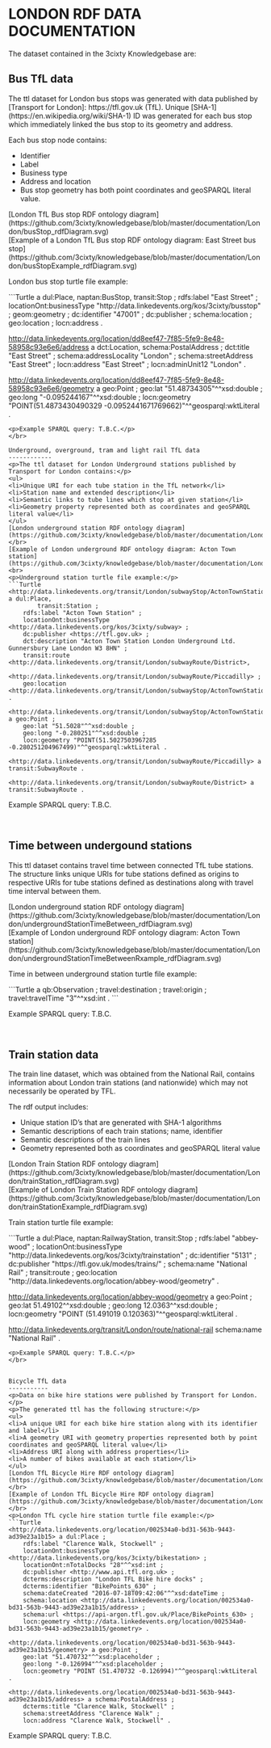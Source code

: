 LONDON RDF DATA DOCUMENTATION
===============
<p>The dataset contained in the 3cixty Knowledgebase are:</p>

Bus TfL data
------------
<p>The ttl dataset for London bus stops was generated with data published by [Transport for London]: https://tfl.gov.uk (TfL). Unique [SHA-1](https://en.wikipedia.org/wiki/SHA-1) ID was generated for each bus stop which immediately linked the bus stop to its geometry and address.</p>
<P>Each bus stop node contains:</p>
<ul>
<li>Identifier</li>
<li>Label</li>
<li>Business type</li>
<li>Address and location</li>
<li>Bus stop geometry has both point coordinates and geoSPARQL literal value.</li>
</ul>
[London TfL Bus stop RDF ontology diagram](https://github.com/3cixty/knowledgebase/blob/master/documentation/London/busStop_rdfDiagram.svg)</br>
[Example of a London TfL Bus stop RDF ontology diagram: East Street bus stop](https://github.com/3cixty/knowledgebase/blob/master/documentation/London/busStopExample_rdfDiagram.svg)
<p>London bus stop turtle file example:</p>
```Turtle
<http://data.linkedevents.org/transit/London/stop/47001> a dul:Place,
        naptan:BusStop,
        transit:Stop ;
    rdfs:label "East Street" ;
    locationOnt:businessType "http://data.linkedevents.org/kos/3cixty/busstop" ;
    geom:geometry <http://data.linkedevents.org/location/dd8eef47-7f85-5fe9-8e48-58958c93e6e6/geometry> ;
    dc:identifier "47001" ;
    dc:publisher <https://tfl.gov.uk/modes/buses/> ;
    schema:location <http://data.linkedevents.org/location/dd8eef47-7f85-5fe9-8e48-58958c93e6e6/address> ;
    geo:location <http://data.linkedevents.org/location/dd8eef47-7f85-5fe9-8e48-58958c93e6e6/geometry> ;
    locn:address <http://data.linkedevents.org/location/dd8eef47-7f85-5fe9-8e48-58958c93e6e6/address> .
    
<http://data.linkedevents.org/location/dd8eef47-7f85-5fe9-8e48-58958c93e6e6/address> a dct:Location,
        schema:PostalAddress ;
    dct:title "East Street" ;
    schema:addressLocality "London" ;
    schema:streetAddress "East Street" ;
    locn:address "East Street" ;
    locn:adminUnit12 "London" .

<http://data.linkedevents.org/location/dd8eef47-7f85-5fe9-8e48-58958c93e6e6/geometry> a geo:Point ;
    geo:lat "51.48734305"^^xsd:double ;
    geo:long "-0.095244167"^^xsd:double ;
    locn:geometry "POINT(51.4873430490329 -0.0952441671769662)"^^geosparql:wktLiteral .
```
<p>Example SPARQL query: T.B.C.</p>
</br>

Underground, overground, tram and light rail TfL data
------------
<p>The ttl dataset for London Underground stations published by Transport for London contains:</p>
<ul>
<li>Unique URI for each tube station in the TfL network</li>
<li>Station name and extended description</li>
<li>Semantic links to tube lines which stop at given station</li>
<li>Geometry property represented both as coordinates and geoSPARQL literal value</li>
</ul>
[London underground station RDF ontology diagram](https://github.com/3cixty/knowledgebase/blob/master/documentation/London/undergroundStation_rdfDiagram.svg)</br>
[Example of London underground RDF ontology diagram: Acton Town station](https://github.com/3cixty/knowledgebase/blob/master/documentation/London/undergroundStationExample_rdfDiagram.svg)<br>
<p>Underground station turtle file example:</p>
```Turtle
<http://data.linkedevents.org/transit/London/subwayStop/ActonTownStation> a dul:Place,
        transit:Station ;
    rdfs:label "Acton Town Station" ;
    locationOnt:businessType <http://data.linkedevents.org/kos/3cixty/subway> ;
    dc:publisher <https://tfl.gov.uk> ;
    dct:description "Acton Town Station London Underground Ltd. Gunnersbury Lane London W3 8HN" ;
    transit:route <http://data.linkedevents.org/transit/London/subwayRoute/District>,
        <http://data.linkedevents.org/transit/London/subwayRoute/Piccadilly> ;
    geo:location <http://data.linkedevents.org/transit/London/subwayStop/ActonTownStation/geometry> .
    
<http://data.linkedevents.org/transit/London/subwayStop/ActonTownStation/geometry> a geo:Point ;
    geo:lat "51.5028"^^xsd:double ;
    geo:long "-0.280251"^^xsd:double ;
    locn:geometry "POINT(51.5027503967285 -0.280251204967499)"^^geosparql:wktLiteral .
    
<http://data.linkedevents.org/transit/London/subwayRoute/Piccadilly> a transit:SubwayRoute .
    
<http://data.linkedevents.org/transit/London/subwayRoute/District> a transit:SubwayRoute .
```
<p>Example SPARQL query: T.B.C.</p>
</br>


Time between undergound stations
-------
<p>This ttl dataset contains travel time between connected TfL tube stations. The structure links unique URIs for tube stations defined as origins to respective URIs for tube stations defined as destinations along with travel time interval between them.</p>
[London underground station RDF ontology diagram](https://github.com/3cixty/knowledgebase/blob/master/documentation/London/undergroundStationTimeBetween_rdfDiagram.svg)</br>
[Example of London underground RDF ontology diagram: Acton Town station](https://github.com/3cixty/knowledgebase/blob/master/documentation/London/undergroundStationTimeBetweenRxample_rdfDiagram.svg)</br>
<p>Time in between underground station turtle file example:</p>
```Turtle
<http://data.linkedevents.org/travel/London/timeBetween#1176> a qb:Observation ;
    travel:destination <http://data.linkedevents.org/transit/London/subwayStop/ActonTownStation> ;
    travel:origin <http://data.linkedevents.org/transit/London/subwayStop/EalingCommonStation> ;
    travel:travelTime "3"^^xsd:int .
```
<p>Example SPARQL query: T.B.C.</p>
</br>

Train station data
-----
<p>The train line dataset, which was obtained from the National Rail, contains information about London train stations (and nationwide) which may not necessarily be operated by TFL.</p>
<p>The rdf output includes:</p>
<ul>
<li>Unique station ID’s that are generated with SHA-1 algorithms</li>
<li>Semantic descriptions of each train stations; name, identifier</li>
<li>Semantic descriptions of the train lines</li>
<li>Geometry represented both as coordinates and geoSPARQL literal value</li>
</ul>
[London Train Station RDF ontology diagram](https://github.com/3cixty/knowledgebase/blob/master/documentation/London/trainStation_rdfDiagram.svg)</br>
[Example of London Train Station RDF ontology diagram](https://github.com/3cixty/knowledgebase/blob/master/documentation/London/trainStationExample_rdfDiagram.svg)</br>
<p>Train station turtle file example:</p>
```Turtle
<http://data.linkedevents.org/transit/London/station/abbey-wood> a dul:Place,
        naptan:RailwayStation,
        transit:Stop ;
    rdfs:label "abbey-wood" ;
    locationOnt:businessType "http://data.linkedevents.org/kos/3cixty/trainstation" ;
    dc:identifier "5131" ;
    dc:publisher "https://tfl.gov.uk/modes/trains/" ;
    schema:name "National Rail" ;
    transit:route <http://data.linkedevents.org/transit/London/railwayRoute/national-rail> ;
    geo:location "http://data.linkedevents.org/location/abbey-wood/geometry" .

<http://data.linkedevents.org/location/abbey-wood/geometry> a geo:Point ;
    geo:lat 51.49102^^xsd:double ;
    geo:long 12.0363^^xsd:double ;
    locn:geometry "POINT (51.491019 0.120363)"^^geosparql:wktLiteral .
 
<http://data.linkedevents.org/transit/London/route/national-rail> schema:name "National Rail" .   
```
<p>Example SPARQL query: T.B.C.</p>
</br>


Bicycle TfL data
-----------
<p>Data on bike hire stations were published by Transport for London.</p>
<p>The generated ttl has the following structure:</p>
<ul>
<li>A unique URI for each bike hire station along with its identifier and label</li>
<li>A geometry URI with geometry properties represented both by point coordinates and geoSPARQL literal value</li>
<li>Address URI along with address properties</li>
<li>A number of bikes available at each station</li>
</ul>
[London TfL Bicycle Hire RDF ontology diagram](https://github.com/3cixty/knowledgebase/blob/master/documentation/London/bicycleHire_rdfDiagram.svg)</br>
[Example of London TfL Bicycle Hire RDF ontology diagram](https://github.com/3cixty/knowledgebase/blob/master/documentation/London/busStopExample_rdfDiagram.svg)</br>
<p>London TfL cycle hire station turtle file example:</p>
```Turtle
<http://data.linkedevents.org/location/002534a0-bd31-563b-9443-ad39e23a1b15> a dul:Place ;
    rdfs:label "Clarence Walk, Stockwell" ;
    locationOnt:businessType <http://data.linkedevents.org/kos/3cixty/bikestation> ;
    locationOnt:nTotalDocks "28"^^xsd:int ;
    dc:publisher <http://www.api.tfl.org.uk> ;
    dcterms:description "London TFL Bike hire docks" ;
    dcterms:identifier "BikePoints_630" ;
    schema:dateCreated "2016-07-18T09:42:06"^^xsd:dateTime ;
    schema:location <http://data.linkedevents.org/location/002534a0-bd31-563b-9443-ad39e23a1b15/address> ;
    schema:url <https://api-argon.tfl.gov.uk/Place/BikePoints_630> ;
    locn:geometry <http://data.linkedevents.org/location/002534a0-bd31-563b-9443-ad39e23a1b15/geometry> .
    
<http://data.linkedevents.org/location/002534a0-bd31-563b-9443-ad39e23a1b15/geometry> a geo:Point ;
    geo:lat "51.470732"^^xsd:placeholder ;
    geo:long "-0.126994"^^xsd:placeholder ;
    locn:geometry "POINT (51.470732 -0.126994)"^^geosparql:wktLiteral .
    
<http://data.linkedevents.org/location/002534a0-bd31-563b-9443-ad39e23a1b15/address> a schema:PostalAddress ;
    dcterms:title "Clarence Walk, Stockwell" ;
    schema:streetAddress "Clarence Walk" ;
    locn:address "Clarence Walk, Stockwell" .
```
<p>Example SPARQL query: T.B.C.</p>
</br>

